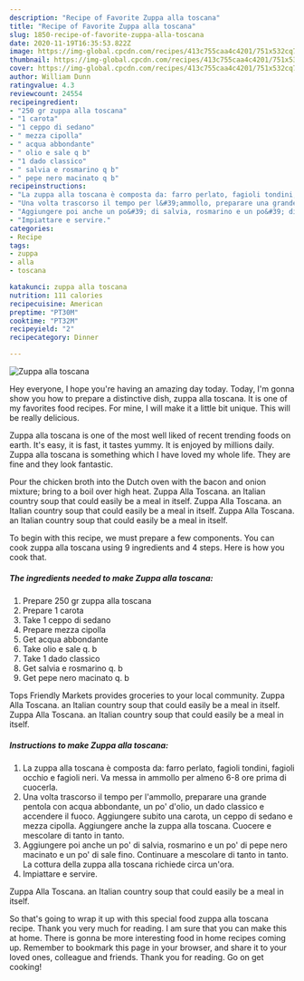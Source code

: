 ```yaml
---
description: "Recipe of Favorite Zuppa alla toscana"
title: "Recipe of Favorite Zuppa alla toscana"
slug: 1850-recipe-of-favorite-zuppa-alla-toscana
date: 2020-11-19T16:35:53.822Z
image: https://img-global.cpcdn.com/recipes/413c755caa4c4201/751x532cq70/zuppa-alla-toscana-recipe-main-photo.jpg
thumbnail: https://img-global.cpcdn.com/recipes/413c755caa4c4201/751x532cq70/zuppa-alla-toscana-recipe-main-photo.jpg
cover: https://img-global.cpcdn.com/recipes/413c755caa4c4201/751x532cq70/zuppa-alla-toscana-recipe-main-photo.jpg
author: William Dunn
ratingvalue: 4.3
reviewcount: 24554
recipeingredient:
- "250 gr zuppa alla toscana"
- "1 carota"
- "1 ceppo di sedano"
- " mezza cipolla"
- " acqua abbondante"
- " olio e sale q b"
- "1 dado classico"
- " salvia e rosmarino q b"
- " pepe nero macinato q b"
recipeinstructions:
- "La zuppa alla toscana è composta da: farro perlato, fagioli tondini, fagioli occhio e fagioli neri. Va messa in ammollo per almeno 6-8 ore prima di cuocerla."
- "Una volta trascorso il tempo per l&#39;ammollo, preparare una grande pentola con acqua abbondante, un po&#39; d&#39;olio, un dado classico e accendere il fuoco. Aggiungere subito una carota, un ceppo di sedano e mezza cipolla. Aggiungere anche la zuppa alla toscana. Cuocere e mescolare di tanto in tanto."
- "Aggiungere poi anche un po&#39; di salvia, rosmarino e un po&#39; di pepe nero macinato e un po&#39; di sale fino. Continuare a mescolare di tanto in tanto. La cottura della zuppa alla toscana richiede circa un&#39;ora."
- "Impiattare e servire."
categories:
- Recipe
tags:
- zuppa
- alla
- toscana

katakunci: zuppa alla toscana 
nutrition: 111 calories
recipecuisine: American
preptime: "PT30M"
cooktime: "PT32M"
recipeyield: "2"
recipecategory: Dinner

---
```



![Zuppa alla toscana](https://img-global.cpcdn.com/recipes/413c755caa4c4201/751x532cq70/zuppa-alla-toscana-recipe-main-photo.jpg)

Hey everyone, I hope you're having an amazing day today. Today, I'm gonna show you how to prepare a distinctive dish, zuppa alla toscana. It is one of my favorites food recipes. For mine, I will make it a little bit unique. This will be really delicious.

Zuppa alla toscana is one of the most well liked of recent trending foods on earth. It's easy, it is fast, it tastes yummy. It is enjoyed by millions daily. Zuppa alla toscana is something which I have loved my whole life. They are fine and they look fantastic.

Pour the chicken broth into the Dutch oven with the bacon and onion mixture; bring to a boil over high heat. Zuppa Alla Toscana. an Italian country soup that could easily be a meal in itself. Zuppa Alla Toscana. an Italian country soup that could easily be a meal in itself. Zuppa Alla Toscana. an Italian country soup that could easily be a meal in itself.


To begin with this recipe, we must prepare a few components. You can cook zuppa alla toscana using 9 ingredients and 4 steps. Here is how you cook that.

<!--inarticleads1-->

##### The ingredients needed to make Zuppa alla toscana:

1. Prepare 250 gr zuppa alla toscana
1. Prepare 1 carota
1. Take 1 ceppo di sedano
1. Prepare  mezza cipolla
1. Get  acqua abbondante
1. Take  olio e sale q. b
1. Take 1 dado classico
1. Get  salvia e rosmarino q. b
1. Get  pepe nero macinato q. b


Tops Friendly Markets provides groceries to your local community. Zuppa Alla Toscana. an Italian country soup that could easily be a meal in itself. Zuppa Alla Toscana. an Italian country soup that could easily be a meal in itself. 

<!--inarticleads2-->

##### Instructions to make Zuppa alla toscana:

1. La zuppa alla toscana è composta da: farro perlato, fagioli tondini, fagioli occhio e fagioli neri. Va messa in ammollo per almeno 6-8 ore prima di cuocerla.
1. Una volta trascorso il tempo per l&#39;ammollo, preparare una grande pentola con acqua abbondante, un po&#39; d&#39;olio, un dado classico e accendere il fuoco. Aggiungere subito una carota, un ceppo di sedano e mezza cipolla. Aggiungere anche la zuppa alla toscana. Cuocere e mescolare di tanto in tanto.
1. Aggiungere poi anche un po&#39; di salvia, rosmarino e un po&#39; di pepe nero macinato e un po&#39; di sale fino. Continuare a mescolare di tanto in tanto. La cottura della zuppa alla toscana richiede circa un&#39;ora.
1. Impiattare e servire.


Zuppa Alla Toscana. an Italian country soup that could easily be a meal in itself. 

So that's going to wrap it up with this special food zuppa alla toscana recipe. Thank you very much for reading. I am sure that you can make this at home. There is gonna be more interesting food in home recipes coming up. Remember to bookmark this page in your browser, and share it to your loved ones, colleague and friends. Thank you for reading. Go on get cooking!
